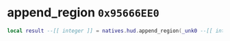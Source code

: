 # append_region `0x95666EE0`

```lua
local result --[[ integer ]] = natives.hud.append_region(_unk0 --[[ integer ]], _unk1 --[[ integer ]], _unk2 --[[ integer ]], _unk3 --[[ integer ]], _unk4 --[[ integer ]], _unk5 --[[ integer ]], _unk6 --[[ integer ]])
```